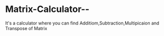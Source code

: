 # Matrix-Calculator--

It's a calculator where you can find Additiom,Subtraction,Multipicaion and Transpose of Matrix
